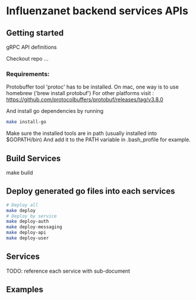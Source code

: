 # Influenzanet backend services APIs

## Getting started
gRPC API definitions

Checkout repo ...

### Requirements:
Protobuffer tool 'protoc' has to be installed. On mac, one way is to use homebrew ('brew install protobuf')
For other platforms visit : https://github.com/protocolbuffers/protobuf/releases/tag/v3.8.0

And install go dependencies by running 
```bash
make install-go
```

Make sure the installed tools are in path (usually installed into $GOPATH/bin)
And add it to the PATH variable in .bash_profile for example.

## Build Services
make build

## Deploy generated go files into each services

```bash
# Deploy all
make deploy
# Deploy by service
make deploy-auth
make deploy-messaging
make deploy-api
make deploy-user
```

## Services
TODO: reference each service with sub-document

## Examples
